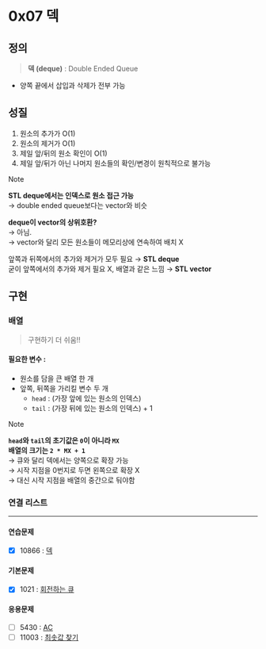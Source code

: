 # 0x07 덱

## 정의

> **덱 (deque)** : Double Ended Queue

- 양쪽 끝에서 삽입과 삭제가 전부 가능

## 성질

1. 원소의 추가가 O(1)
2. 원소의 제거가 O(1)
3. 제일 앞/뒤의 원소 확인이 O(1)
4. 제일 앞/뒤가 아닌 나머지 원소들의 확인/변경이 원칙적으로 불가능

> [!NOTE]  
> **STL deque에서는 인덱스로 원소 접근 가능**  
> → double ended queue보다는 vector와 비슷
>   
> **deque이 vector의 상위호환?**  
> → 아님.  
> → vector와 달리 모든 원소들이 메모리상에 연속하여 배치 X
>  
> 앞쪽과 뒤쪽에서의 추가와 제거가 모두 필요 → **STL deque**  
> 굳이 앞쪽에서의 추가와 제거 필요 X, 배열과 같은 느낌 → **STL vector**

## 구현

### 배열

> 구현하기 더 쉬움!!

#### 필요한 변수 :
- 원소를 담을 큰 배열 한 개
- 앞쪽, 뒤쪽을 가리킬 변수 두 개
  - `head` : (가장 앞에 있는 원소의 인덱스)
  - `tail` : (가장 뒤에 있는 원소의 인덱스) + 1 

> [!NOTE]  
> **`head`와 `tail`의 초기값은 `0`이 아니라 `MX`**  
> **배열의 크기는 `2 * MX + 1`**  
> → 큐와 달리 덱에서는 양쪽으로 확장 가능  
> → 시작 지점을 0번지로 두면 왼쪽으로 확장 X  
> → 대신 시작 지점을 배열의 중간으로 둬야함

### 연결 리스트

---

#### 연습문제

- [x] 10866 : [덱](https://www.acmicpc.net/problem/10866)

#### 기본문제

- [x] 1021 : [회전하는 큐](https://www.acmicpc.net/problem/1021)

#### 응용문제

- [ ] 5430 : [AC](https://www.acmicpc.net/problem/5430)
- [ ] 11003 : [최솟값 찾기](https://www.acmicpc.net/problem/11003)
